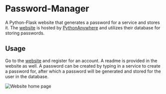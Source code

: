 # Password-Manager
A Python-Flask website that generates a password for a service and stores it. The [website](https://anpassmanager.pythonanywhere.com/) is hosted by [PythonAnywhere](https://www.pythonanywhere.com/) 
and utilizes their database for storing passwords.

## Usage
Go to the [website](https://anpassmanager.pythonanywhere.com/) and register for an account. A readme is provided in the website as well. A password can be created by typing in a service to create a password for, after which a password will be generated and stored for the user in the database.

![Website home page]()
